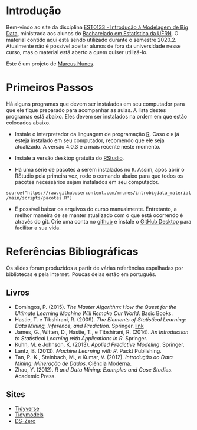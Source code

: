 # Introdução

Bem-vindo ao site da disciplina [EST0133 - Introdução à Modelagem de Big Data](https://introbigdata.org/), ministrada aos alunos do [Bacharelado em Estatística da UFRN](https://sigaa.ufrn.br/sigaa/public/departamento/portal.jsf?id=47). O material contido aqui está sendo utilizado durante o semestre 2020.2. Atualmente não é possível aceitar alunos de fora da universidade nesse curso, mas o material está aberto a quem quiser utilizá-lo.

Este é um projeto de [Marcus Nunes](https://marcusnunes.me/).

# Primeiros Passos

Há alguns programas que devem ser instalados em seu computador para que ele fique preparado para acompanhar as aulas. A lista destes programas está abaixo. Eles devem ser instalados na ordem em que estão colocados abaixo.

* Instale o interpretador da linguagem de programação [R](https://www.r-project.org/). Caso o `R` já esteja instalado em seu computador, recomendo que ele seja atualizado. A versão 4.0.3 é a mais recente neste momento.

* Instale a versão desktop gratuita do [RStudio](https://rstudio.com/products/rstudio/download/).

* Há uma série de pacotes a serem instalados no `R`. Assim, após abrir o RStudio pela primeira vez, rode o comando abaixo para que todos os pacotes necessários sejam instalados em seu computador.

`source("https://raw.githubusercontent.com/mnunes/introbigdata_material/main/scripts/pacotes.R")` 

* É possível baixar os arquivos do curso manualmente. Entretanto, a melhor maneira de se manter atualizado com o que está ocorrendo é através do git. Crie uma conta no [github](https://github.com/) e instale o [GitHub Desktop](https://desktop.github.com/) para facilitar a sua vida.

# Referências Bibliográficas

Os slides foram produzidos a partir de várias referências espalhadas por bibliotecas e pela internet. Poucas delas estão em português.

## Livros

* Domingos, P. (2015). _The Master Algorithm: How the Quest for the Ultimate Learning Machine Will Remake Our World_. Basic Books.
* Hastie, T. e Tibshirani, R. (2009). _The Elements of Statistical Learning: Data Mining, Inference, and Prediction_. Springer. [link](https://web.stanford.edu/~hastie/Papers/ESLII.pdf)
* James, G., Witten, D., Hastie, T., e Tibshirani, R. (2014). _An Introduction to Statistical Learning with Applications in R_. Springer.
* Kuhn, M. e Johnson, K. (2013). _Applied Predictive Modeling_. Springer.
* Lantz, B. (2013). _Machine Learning with R_. Packt Publishing.
* Tan, P.-K., Steinbach, M., e Kumar, V. (2012). _Introdução ao Data Mining: Mineração de Dados_. Ciência Moderna.
* Zhao, Y. (2012). _R and Data Mining: Examples and Case Studies_. Academic Press.

## Sites

* [Tidyverse](https://www.tidyverse.org/)
* [Tidymodels](https://www.tidymodels.org/)
* [DS-Zero](https://github.com/leobezerra/ds-zero)